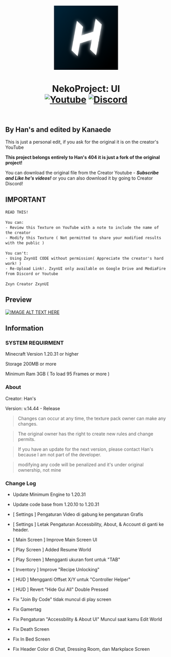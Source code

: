 <p align="center"><img src="/pack_icon.png" alt="Logo" width="200"></p>
<h1 align="center">NekoProject: UI<br>
	<a href="https://www.youtube.com/@zxyn404"><img src="https://img.shields.io/badge/Youtube-Han's404-FF0000?logo=youtube&logoColor=%23FF0000" alt="Youtube"></a>
	<a href="https://discord.com/invite/TpMBBvGyzq"><img src="https://img.shields.io/badge/Discord-Neko_Project-5865F2?logo=discord&logoColor=5865F2" alt="Discord"></a>
    <br><br>
</h1>

## By Han's and edited by Kanaede

This is just a personal edit, if you ask for the original it is on the creator's YouTube

**This project belongs entirely to Han's 404 it is just a fork of the original project!**

You can download the original file from the Creator Youtube - ***Subscribe and Like he's videos!***
or you can also download it by going to Creator Discord!

## IMPORTANT

```
READ THIS!

You can:
- Review this Texture on YouTube with a note to include the name of the creator
- Modify this Texture ( Not permitted to share your modified results with the public )

You can't:
- Using ZxynUI CODE without permission( Appreciate the creator's hard work! )
- Re-Upload Link!. ZxynUI only available on Google Drive and MediaFire from Discord or Youtube

Zxyn Creator ZxynUI
```

## Preview

[![IMAGE ALT TEXT HERE](https://img.youtube.com/vi/JKSXeeafMvE/0.jpg)](https://www.youtube.com/watch?v=JKSXeeafMvE)


## Information

### SYSTEM REQUIRMENT

Minecraft Version 1.20.31 or higher

Storage 200MB or more

Minimum Ram 3GB ( To load 95 Frames or more )

### About

Creator: Han's

Version: v.14.44 - Release

> Changes can occur at any time, the texture pack owner can make any changes.

> The original owner has the right to create new rules and change permits.

> If you have an update for the next version, please contact Han's because I am not part of the developer.

> modifying any code will be penalized and it's under original ownership, not mine

### Change Log

- Update Minimum Engine to 1.20.31
- Update code base from 1.20.10 to 1.20.31
- [ Settings ] Pengaturan Video di gabung ke pengaturan Grafis
- [ Settings ] Letak Pengaturan Accessbility, About, & Account di ganti ke header.
- [ Main Screen ] Improve Main Screen UI
- [ Play Screen ] Added Resume World
- [ Play Screen ] Mengganti ukuran font untuk "TAB"
- [ Inventory ] Improve "Recipe Unlocking"
- [ HUD ] Mengganti Offset X/Y untuk "Controller Helper"
- [ HUD ] Revert "Hide Gui All" Double Pressed

- Fix "Join By Code" tidak muncul di play screen
- Fix Gamertag
- Fix Pengaturan "Accessbility & About UI" Muncul saat kamu Edit World
- Fix Death Screen
- Fix In Bed Screen
- Fix Header Color di Chat, Dressing Room, dan Markplace Screen
